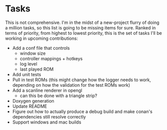 # Tasks

This is not comprehensive. I'm in the midst of a new-project flurry of doing a million tasks, so this list is going to be missing items for sure. Ranked in terms of priority, from highest to lowest priority, this is the set of tasks I'll be working in upcoming contributions:

- Add a conf file that controls
  - window size
  - controller mappings + hotkeys
  - log level
  - last played ROM
- Add unit tests
- Pull in test ROMs (this might change how the logger needs to work, depending on how the validation for the test ROMs work)
- Add a scanline renderer in opengl
  - can this be done with a triangle strip?
- Doxygen generation
- Update README
- Figure out how to actually produce a debug build and make conan's dependencies still resolve correctly
- Support windows and mac builds


